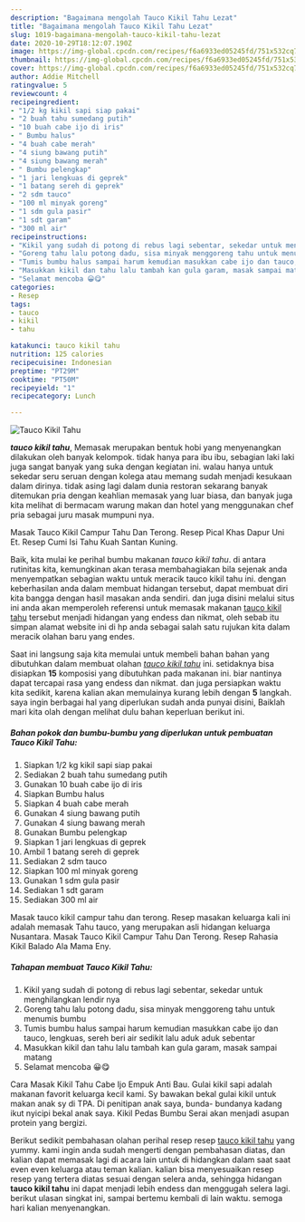 ```yaml
---
description: "Bagaimana mengolah Tauco Kikil Tahu Lezat"
title: "Bagaimana mengolah Tauco Kikil Tahu Lezat"
slug: 1019-bagaimana-mengolah-tauco-kikil-tahu-lezat
date: 2020-10-29T18:12:07.190Z
image: https://img-global.cpcdn.com/recipes/f6a6933ed05245fd/751x532cq70/tauco-kikil-tahu-foto-resep-utama.jpg
thumbnail: https://img-global.cpcdn.com/recipes/f6a6933ed05245fd/751x532cq70/tauco-kikil-tahu-foto-resep-utama.jpg
cover: https://img-global.cpcdn.com/recipes/f6a6933ed05245fd/751x532cq70/tauco-kikil-tahu-foto-resep-utama.jpg
author: Addie Mitchell
ratingvalue: 5
reviewcount: 4
recipeingredient:
- "1/2 kg kikil sapi siap pakai"
- "2 buah tahu sumedang putih"
- "10 buah cabe ijo di iris"
- " Bumbu halus"
- "4 buah cabe merah"
- "4 siung bawang putih"
- "4 siung bawang merah"
- " Bumbu pelengkap"
- "1 jari lengkuas di geprek"
- "1 batang sereh di geprek"
- "2 sdm tauco"
- "100 ml minyak goreng"
- "1 sdm gula pasir"
- "1 sdt garam"
- "300 ml air"
recipeinstructions:
- "Kikil yang sudah di potong di rebus lagi sebentar, sekedar untuk menghilangkan lendir nya"
- "Goreng tahu lalu potong dadu, sisa minyak menggoreng tahu untuk menumis bumbu"
- "Tumis bumbu halus sampai harum kemudian masukkan cabe ijo dan tauco, lengkuas, sereh beri air sedikit lalu aduk aduk sebentar"
- "Masukkan kikil dan tahu lalu tambah kan gula garam, masak sampai matang"
- "Selamat mencoba 😀😋"
categories:
- Resep
tags:
- tauco
- kikil
- tahu

katakunci: tauco kikil tahu 
nutrition: 125 calories
recipecuisine: Indonesian
preptime: "PT29M"
cooktime: "PT50M"
recipeyield: "1"
recipecategory: Lunch

---
```



![Tauco Kikil Tahu](https://img-global.cpcdn.com/recipes/f6a6933ed05245fd/751x532cq70/tauco-kikil-tahu-foto-resep-utama.jpg)

<b><i>tauco kikil tahu</i></b>, Memasak merupakan bentuk hobi yang menyenangkan dilakukan oleh banyak kelompok. tidak hanya para ibu ibu, sebagian laki laki juga sangat banyak yang suka dengan kegiatan ini. walau hanya untuk sekedar seru seruan dengan kolega atau memang sudah menjadi kesukaan dalam dirinya. tidak asing lagi dalam dunia restoran sekarang banyak ditemukan pria dengan keahlian memasak yang luar biasa, dan banyak juga kita melihat di bermacam warung makan dan hotel yang menggunakan chef pria sebagai juru masak mumpuni nya.

Masak Tauco Kikil Campur Tahu Dan Terong. Resep Pical Khas Dapur Uni Et. Resep Cumi Isi Tahu Kuah Santan Kuning.

Baik, kita mulai ke perihal bumbu makanan <i>tauco kikil tahu</i>. di antara rutinitas kita, kemungkinan akan terasa membahagiakan bila sejenak anda menyempatkan sebagian waktu untuk meracik tauco kikil tahu ini. dengan keberhasilan anda dalam membuat hidangan tersebut, dapat membuat diri kita bangga dengan hasil masakan anda sendiri. dan juga disini melalui situs ini anda akan memperoleh referensi untuk memasak makanan <u>tauco kikil tahu</u> tersebut menjadi hidangan yang endess dan nikmat, oleh sebab itu simpan alamat website ini di hp anda sebagai salah satu rujukan kita dalam meracik olahan baru yang endes.


Saat ini langsung saja kita memulai untuk membeli bahan bahan yang dibutuhkan dalam membuat olahan <u><i>tauco kikil tahu</i></u> ini. setidaknya bisa disiapkan <b>15</b> komposisi yang dibutuhkan pada makanan ini. biar nantinya dapat tercapai rasa yang endess dan nikmat. dan juga persiapkan waktu kita sedikit, karena kalian akan memulainya kurang lebih dengan <b>5</b> langkah. saya ingin berbagai hal yang diperlukan sudah anda punyai disini, Baiklah mari kita olah dengan melihat dulu bahan keperluan berikut ini.

<!--inarticleads1-->

##### Bahan pokok dan bumbu-bumbu yang diperlukan untuk pembuatan Tauco Kikil Tahu:

1. Siapkan 1/2 kg kikil sapi siap pakai
1. Sediakan 2 buah tahu sumedang putih
1. Gunakan 10 buah cabe ijo di iris
1. Siapkan  Bumbu halus
1. Siapkan 4 buah cabe merah
1. Gunakan 4 siung bawang putih
1. Gunakan 4 siung bawang merah
1. Gunakan  Bumbu pelengkap
1. Siapkan 1 jari lengkuas di geprek
1. Ambil 1 batang sereh di geprek
1. Sediakan 2 sdm tauco
1. Siapkan 100 ml minyak goreng
1. Gunakan 1 sdm gula pasir
1. Sediakan 1 sdt garam
1. Sediakan 300 ml air


Masak tauco kikil campur tahu dan terong. Resep masakan keluarga kali ini adalah memasak Tahu tauco, yang merupakan asli hidangan keluarga Nusantara. Masak Tauco Kikil Campur Tahu Dan Terong. Resep Rahasia Kikil Balado Ala Mama Eny. 

<!--inarticleads2-->

##### Tahapan membuat Tauco Kikil Tahu:

1. Kikil yang sudah di potong di rebus lagi sebentar, sekedar untuk menghilangkan lendir nya
1. Goreng tahu lalu potong dadu, sisa minyak menggoreng tahu untuk menumis bumbu
1. Tumis bumbu halus sampai harum kemudian masukkan cabe ijo dan tauco, lengkuas, sereh beri air sedikit lalu aduk aduk sebentar
1. Masukkan kikil dan tahu lalu tambah kan gula garam, masak sampai matang
1. Selamat mencoba 😀😋


Cara Masak Kikil Tahu Cabe Ijo Empuk Anti Bau. Gulai kikil sapi adalah makanan favorit keluarga kecil kami. Sy bawakan bekal gulai kikil untuk makan anak sy di TPA. Di penitipan anak saya, bunda- bundanya kadang ikut nyicipi bekal anak saya. Kikil Pedas Bumbu Serai akan menjadi asupan protein yang bergizi. 

Berikut sedikit pembahasan olahan perihal resep resep <u>tauco kikil tahu</u> yang yummy. kami ingin anda sudah mengerti dengan pembahasan diatas, dan kalian dapat memasak lagi di acara lain untuk di hidangkan dalam saat saat even even keluarga atau teman kalian. kalian bisa menyesuaikan resep resep yang tertera diatas sesuai dengan selera anda, sehingga hidangan <b>tauco kikil tahu</b> ini dapat menjadi lebih endess dan menggugah selera lagi. berikut ulasan singkat ini, sampai bertemu kembali di lain waktu. semoga hari kalian menyenangkan.
